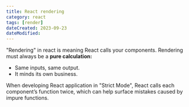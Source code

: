 ```yaml
---
title: React rendering
category: react
tags: [render]
dateCreated: 2023-09-23
dateModified:
---
```


"Rendering" in react is meaning React calls your components. Rendering must always be a **pure calculation:**

- Same inputs, same output.
- It minds its own business.

When developing React application in "Strict Mode", React calls each component’s function twice, which can help surface mistakes caused by impure functions.
